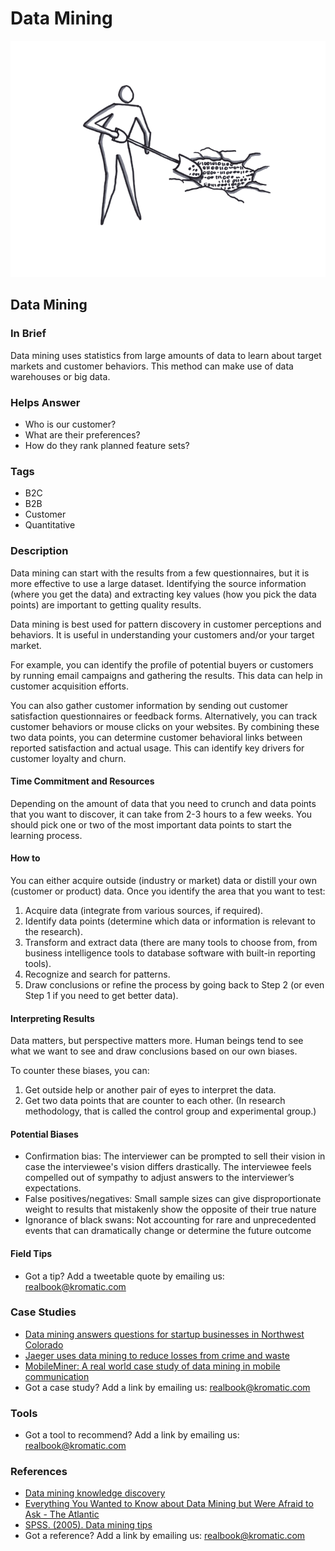 # Data Mining

![](../.gitbook/assets/illustration-data-mining.png)

## Data Mining

### In Brief

Data mining uses statistics from large amounts of data to learn about target markets and customer behaviors. This method can make use of data warehouses or big data.

### Helps Answer

* Who is our customer?
* What are their preferences?
* How do they rank planned feature sets?

### Tags

* B2C
* B2B
* Customer
* Quantitative

### Description

Data mining can start with the results from a few questionnaires, but it is more effective to use a large dataset. Identifying the source information \(where you get the data\) and extracting key values \(how you pick the data points\) are important to getting quality results.

Data mining is best used for pattern discovery in customer perceptions and behaviors. It is useful in understanding your customers and/or your target market.

For example, you can identify the profile of potential buyers or customers by running email campaigns and gathering the results. This data can help in customer acquisition efforts.

You can also gather customer information by sending out customer satisfaction questionnaires or feedback forms. Alternatively, you can track customer behaviors or mouse clicks on your websites. By combining these two data points, you can determine customer behavioral links between reported satisfaction and actual usage. This can identify key drivers for customer loyalty and churn.

#### Time Commitment and Resources

Depending on the amount of data that you need to crunch and data points that you want to discover, it can take from 2-3 hours to a few weeks. You should pick one or two of the most important data points to start the learning process.

#### How to

You can either acquire outside \(industry or market\) data or distill your own \(customer or product\) data. Once you identify the area that you want to test:

1. Acquire data \(integrate from various sources, if required\).
2. Identify data points \(determine which data or information is relevant to the research\).
3. Transform and extract data \(there are many tools to choose from, from business intelligence tools to database software with built-in reporting tools\).
4. Recognize and search for patterns.
5. Draw conclusions or refine the process by going back to Step 2 \(or even Step 1 if you need to get better data\).

#### Interpreting Results

Data matters, but perspective matters more. Human beings tend to see what we want to see and draw conclusions based on our own biases.

To counter these biases, you can:  
1. Get outside help or another pair of eyes to interpret the data.  
2. Get two data points that are counter to each other. \(In research methodology, that is called the control group and experimental group.\)

#### Potential Biases

* Confirmation bias: The interviewer can be prompted to sell their vision in case the interviewee's vision differs drastically. The interviewee feels compelled out of sympathy to adjust answers to the interviewer’s expectations.
* False positives/negatives: Small sample sizes can give disproportionate weight to results that mistakenly show the opposite of their true nature
* Ignorance of black swans: Not accounting for rare and unprecedented events that can dramatically change or determine the future outcome

#### Field Tips

* Got a tip? Add a tweetable quote by emailing us: [realbook@kromatic.com](mailto:realbook@kromatic.com)

### Case Studies

* [Data mining answers questions for startup businesses in Northwest Colorado](http://www.steamboattoday.com/news/2013/may/11/data-mining-answers-questions-start-businesses-nor/) 
* [Jaeger uses data mining to reduce losses from crime and waste](http://www.computerweekly.com/feature/Case-study-Jaeger-uses-data-mining-to-reduce-losses-from-crime-and-waste)
* [MobileMiner: A real world case study of data mining in mobile communication ](http://www.cs.cornell.edu/~bishan/papers/sigmod09-bishanyang.pdf)
* Got a case study? Add a link by emailing us: [realbook@kromatic.com](mailto:realbook@kromatic.com)

### Tools

* Got a tool to recommend? Add a link by emailing us: [realbook@kromatic.com](mailto:realbook@kromatic.com)

### References

* [Data mining knowledge discovery](http://www.tutorialspoint.com/data_mining/dm_knowledge_discovery.htm)
* [Everything You Wanted to Know about Data Mining but Were Afraid to Ask - The Atlantic](https://www.theatlantic.com/technology/archive/2012/04/everything-you-wanted-to-know-about-data-mining-but-were-afraid-to-ask/255388/)
* [SPSS. \(2005\). Data mining tips](http://www.spss.ch/upload/1124797262_DMtipsBooklet)
* Got a reference? Add a link by emailing us: [realbook@kromatic.com](https://github.com/trikro/the-real-startup-book/tree/6a17bc36666863334ffdefad4f2a9abf3e12ce13/part3-generative_market_research/realbook@kromatic.com)

